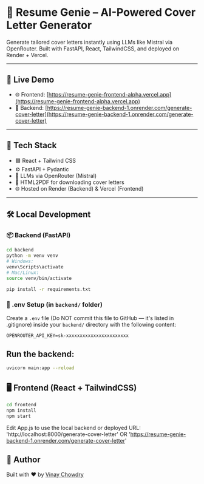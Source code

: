 # 📄 Resume Genie – AI-Powered Cover Letter Generator

Generate tailored cover letters instantly using LLMs like Mistral via OpenRouter. Built with FastAPI, React, TailwindCSS, and deployed on Render + Vercel.

---

## 🚀 Live Demo

- 🌐 Frontend: [https://resume-genie-frontend-alpha.vercel.app](https://resume-genie-frontend-alpha.vercel.app)
- 🔗 Backend: [https://resume-genie-backend-1.onrender.com/generate-cover-letter](https://resume-genie-backend-1.onrender.com/generate-cover-letter)

---

## 🧠 Tech Stack

- 🟦 React + Tailwind CSS
- ⚙️ FastAPI + Pydantic
- 🤖 LLMs via OpenRouter (Mistral)
- 📄 HTML2PDF for downloading cover letters
- 🌐 Hosted on Render (Backend) & Vercel (Frontend)

---

## 🛠️ Local Development

### 📦 Backend (FastAPI)

```bash
cd backend
python -m venv venv
# Windows:
venv\Scripts\activate
# Mac/Linux:
source venv/bin/activate

pip install -r requirements.txt
```
### 📄 .env Setup (in `backend/` folder)

Create a `.env` file (Do NOT commit this file to GitHub — it's listed in .gitignore) inside your `backend/` directory with the following content:

```env
OPENROUTER_API_KEY=sk-xxxxxxxxxxxxxxxxxxxxxxx
```

## Run the backend:
```bash
uvicorn main:app --reload
```
## 🖥️ Frontend (React + TailwindCSS)
```bash
cd frontend
npm install
npm start
```
Edit App.js to use the local backend or deployed URL:
'http://localhost:8000/generate-cover-letter' OR 'https://resume-genie-backend-1.onrender.com/generate-cover-letter'

## 🙌 Author

Built with ❤️ by [Vinay Chowdry](https://github.com/vinaychowdry)
